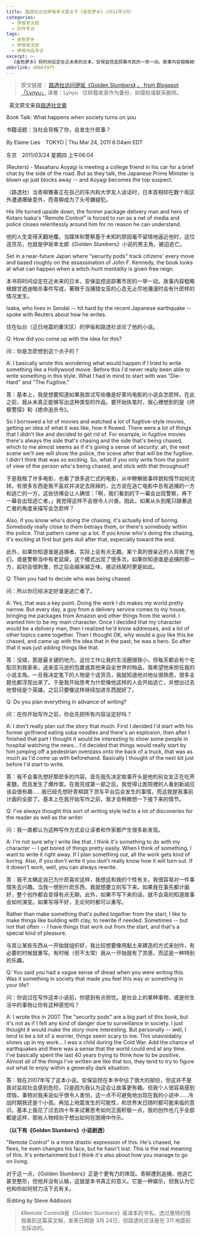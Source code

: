 ```yaml
---
title: 路透社访谈伊坂幸太郎关于《金色梦乡》（2011年3月）
categories:
  - 伊坂幸太郎
  - 创作专访
tags:
  - 金色梦乡
  - 伊坂幸太郎
  - 伊坂作品专访
excerpt: >-
  《金色梦乡》将时间设定在近未来的日本，安保监控追踪著市民的一举一动。故事内容粗略根据甘迺迪暗杀事件写成，著眼于当捕猎女巫的心态无止尽地瀰漫时会有什麽样的情况发生。<br>住在仙台（近日地震的重灾区）的伊坂幸太郎和路透社谈论了他的小说。
abbrlink: d8b63975
---
```

> 原文链接：
[路透社访问伊坂《Golden Slumbers》 ， from Blogspot「Lynyu」](http://lynyuwen.blogspot.com/2011/03/golden-slumbers.html)
译者：Lynyu
&nbsp;
仅转载收录作为备份，如侵权请联系删除。

&nbsp;
英文原文来自[路透社文章](https://www.reuters.com/article/us-books-authors-isaka/book-talk-what-happens-when-society-turns-on-you-idUSTRE72N27O20110324)

Book Talk: What happens when society turns on you

书籍话题：当社会背叛了你，会发生什麽事？

<!-- more -->

By Elaine Lies　TOKYO | Thu Mar 24, 2011 6:04am EDT

东京　2011/03/24 星期四 上午06:04

(Reuters) - Masaharu Aoyagi is meeting a college friend in his car for a brief chat by the side of the road. But as they talk, the Japanese Prime Minister is blown up just blocks away -- and Aoyagi becomes the top suspect.

（路透社）当青柳雅春正在自己的车内和大学友人谈话时，日本首相却在数个街区外遭遇爆破意外，而青柳成为了头号嫌疑犯。

His life turned upside down, the former package delivery man and hero of Kotaro Isaka's "Remote Control" is forced to run as a net of media and police closes relentlessly around him for no reason he can understand.

他的人生变得天翻地覆。当媒体和警察基于未知的原因毫不留情地逼近他时，这位送货员，也就是伊坂幸太郎《Golden Slumbers》小说的男主角，被迫逃亡。

Set in a near-future Japan where "security pods" track citizens' every move and based roughly on the assassination of John F. Kennedy, the book looks at what can happen when a witch-hunt mentality is given free reign.

本书将时间设定在近未来的日本，安保监控追踪著市民的一举一动。故事内容粗略根据甘迺迪暗杀事件写成，著眼于当捕猎女巫的心态无止尽地瀰漫时会有什麽样的情况发生。

Isaka, who lives in Sendai -- hit hard by the recent Japanese earthquake -- spoke with Reuters about how he writes.

住在仙台（近日地震的重灾区）的伊坂和路透社谈论了他的小说。

Q: How did you come up with the idea for this?

问：你是怎麽想到这个点子的？

A: I basically wrote this wondering what would happen if I tried to write something like a Hollywood movie. Before this I'd never really been able to write something in this style. What I had in mind to start with was "Die-Hard" and "The Fugitive."

答：基本上，我是想要知道如果我尝试写些像是好莱坞电影的小说会怎麽样。在此之前，我从未真正能够写出这种类型的作品。要开始执笔时，我心裡想到的是《终极警探》和《绝命追杀令》。

So I borrowed a lot of movies and watched a lot of fugitive-style movies, getting an idea of what it was like, how it flowed. There were a lot of things that I didn't like and decided to get rid of. For example, in fugitive movies there's always the side that's chasing and the side that's being chased, which to me almost seems as if it's giving a sense of security: ah, the next scene we'll see will show the police, the scene after that will be the fugitive. I didn't think that was so exciting. So, what if you only write from the point of view of the person who's being chased, and stick with that throughout?

于是我租了许多电影，也看了很多逃亡式的电影，从中瞭解故事样貌和情节如何流转。有很多东西是我不喜欢并决定去除掉的，比方说在逃亡电影中总有追捕的一方和逃亡的一方，这些彷彿会让人确信：「啊，我们看到的下一幕会出现警察，再下一幕会出现逃亡者。」我觉得这样不会很令人兴奋。因此，如果从头到尾只跟著逃亡者的角度来描写会怎麽样？

Also, if you know who's doing the chasing, it's actually kind of boring. Somebody really close to them betrays them, or there's somebody within the police. That pattern came up a lot. If you know who's doing the chasing, it's exciting at first but gets dull after that, especially toward the end.

此外，如果你知道谁是追捕者，实际上会有点无趣。某个真的很亲近的人背叛了他们，或是警察当中有老鼠屎，这个模式出现了很多次。如果你知道谁是追捕的那一方，起初会很刺激，但之后会越来越乏味，接近结尾时更是如此。

Q: Then you had to decide who was being chased.

问：所以你已经决定好谁是逃亡者了。

A: Yes, that was a key point. Doing the work I do makes my world pretty narrow. But every day, a guy from a delivery service comes to my house, bringing me packages from Amazon and other things from the world. I wanted him to be my main character. Once I decided that my character would be a delivery man, then I realized he'd know addresses, and a lot of other topics came together. Then I thought OK, why would a guy like this be chased, and came up with the idea that in the past, he was a hero. So after that it was just adding things like that.

答：没错，那是最关键的地方。这份工作让我的生活圈很狭小，但每天都会有个宅配员到我家来，送来亚马逊的包裹或其他来自全世界的物品，我希望他来担任我的小说主角。一旦我决定笔下的人物是个送货员，我就知道他对地址很熟悉，很多主题也都浮现出来了。于是我开始思考为什麽像他这样的人会开始逃亡，并想出过去他曾经是个英雄。之后只要像这样继续加进东西就好了。

Q: Do you plan everything in advance of writing?

问：在你开始写作之前，你会先把所有内容设定好吗？

A: I don't really plan out the story that much. First I decided I'd start with his former girlfriend eating soba noodles and there's an explosion, then after I finished that part I thought it would be interesting to show some people in hospital watching the news... I'd decided that things would really start by him jumping off a pedestrian overpass onto the back of a truck, that was as much as I'd come up with beforehand. Basically I thought of the next bit just before I'd start to write.

答：我不会事先想好那麽多的内容。首先我先决定故事开头是他的前女友正在吃荞麦麵，而且发生了爆炸案。在我完成第一部之后，我觉得让医院裡的人看到新闻应该会很有趣……我已经先想好青柳跳下货车平台后会发生的事情，而这就是我事前计画的全部了。基本上在我开始写作之前，我才会稍微想一下接下来的情节。

Q: I've always thought this sort of writing style led to a lot of discoveries for the reader as well as the writer.

问：我一直都认为这种写作方式会让读者和作家都产生很多新发现。

A: I'm not sure why I write like that. I think it's something to do with my character -- I get bored of things pretty easily. When I think of something, I want to write it right away. If I plan something out, all the work gets kind of boring. Also, if you don't write it you don't really know how it will turn out. If it doesn't work, well, you can always rewrite.

答：我不太确定自己为什麽喜欢这样，我想这和我的个性有关。我很容易对一件事情失去兴趣。当我一想到什麽东西，我就想要立刻写下来。如果我在事先都计画好，整个创作都会变得有点无聊。此外，如果不写下来的话，就不会真的知道故事会如何演变。如果写得不好，无论何时都可以重写。

Rather than make something that's pulled together from the start, I like to make things like building with clay, to rewrite if needed. Sometimes -- but not that often -- I have things that work out from the start, and that's a special kind of pleasure.

与其让某些东西从一开始就组织好，我比较想要像用黏土来建造的方式来创作，有必要的时候就重写。有时候（但不太常）我从一开始就有了灵感，而这是一种特别的乐趣。

Q: You said you had a vague sense of dread when you were writing this. Was it something in society that made you feel this way or something in your life?

问：你说过在写作这本小说前，你感到有点担忧。是社会上的某种事物，或是你生活中的事物让你有这种感觉吗？

A: I wrote this in 2007. The "security pods" are a big part of this book, but it's not as if I felt any kind of danger due to surveillance in society. I just thought it would make the story more interesting. But personally -- well, I tend to be a bit of a worrier, things seem scary to me. This unavoidably shows up in my work... I was a child during the Cold War. Add the chance of earthquakes and there was a sense that the world could end at any time. I've basically spent the last 40 years trying to think how to be positive. Almost all of the things I've written are like that too, they tend to try to figure out what to enjoy within a generally dark situation.

答：我在2007年写了这本小说。安保监控在本书中佔了很大的部份，但这并不是我对监视社会感到危险，只是因为我认为这会让故事更有趣。但我个人很容易感到烦恼，事物对我来说似乎很令人害怕，这一点不可避免地出现在我的小说中……冷战时期我还是个小孩。再加上地震发生的可能性，和世界末日随时都可能来临的意识。基本上我花了过去四十年来试著思考如何正面积极一点，我的创作也几乎全部都是这样，那些人物倾向于想出如何在困境中作乐。


**（以下有《Golden Slumbers》小说剧透）**

"Remote Control" is a more drastic expression of this. He's chased, he flees, he even changes his face, but he hasn't lost. This is the real meaning of this. It's entertainment but I think it's also about how you manage to go on living.

对于这一点，《Golden Slumbers》正是个更有力的体现。青柳遭到追捕，他逃亡甚至整形，但他并没有认输，这就是本书真正的意义。它是一种娱乐，但我认为它也和你如何努力活下去有关。

(Editing by Steve Addison)



> 《Remote Control》是《Golden Slumbers》英译本的书名。透过推特的情报看到这篇英文稿，发表日期是 3月 24日，但路透社应该是在 311 地震前去採访的。
